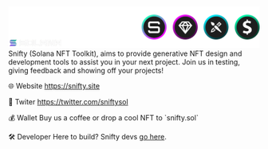 ![snifty banner](img/snifty-banner.png)
Snifty (Solana NFT Toolkit), aims to provide generative NFT design and development tools to assist you in your next project. Join us in testing, giving feedback and showing off your projects!

🌐 Website
https://snifty.site 

🐤 Twiter
https://twitter.com/sniftysol

💰 Wallet
Buy us a coffee or drop a cool NFT to \`snifty.sol\`

🛠 Developer
Here to build? Snifty devs [go here]().
